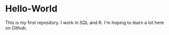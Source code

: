 # Hello-World
This is my first repository. I work in SQL and R. I'm hoping to learn a lot here on Github.
